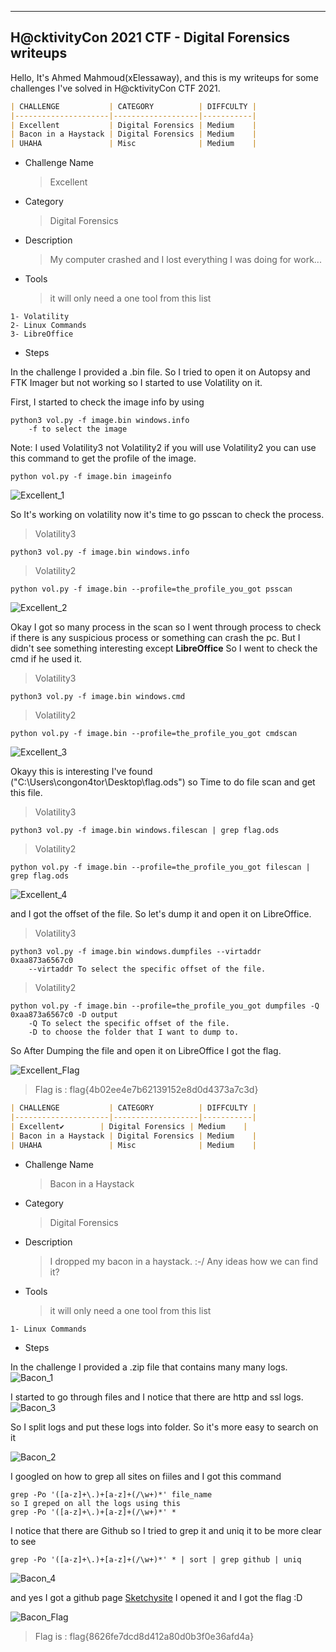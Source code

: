 ------

## 					   							**H@cktivityCon 2021 CTF - Digital Forensics writeups**

Hello, It's Ahmed Mahmoud(xElessaway), and this is my writeups for some challenges I've solved in H@cktivityCon CTF 2021.

```markdown
| CHALLENGE           | CATEGORY          | DIFFCULTY |
|---------------------|-------------------|-----------|
| Excellent           | Digital Forensics | Medium    |
| Bacon in a Haystack | Digital Forensics | Medium    |
| UHAHA               | Misc              | Medium    |
```



- Challenge Name 

  > Excellent

- Category 

  > Digital Forensics

- Description 

  > My computer crashed and I lost everything I was doing for work...

- Tools 

  >  it will only need a one tool from this list 

```
1- Volatility
2- Linux Commands
3- LibreOffice
```

- Steps

In the challenge I provided a .bin file. So I tried to open it on Autopsy and FTK Imager but not working so I started to use Volatility on it.

First, I started to check the image info by using 

```
python3 vol.py -f image.bin windows.info
	-f to select the image
```

Note: I used Volatility3 not Volatility2
if you will use Volatility2 you can use this command to get the profile of the image.

```
python vol.py -f image.bin imageinfo
```

![Excellent_1](C:\Users\ahmed\Desktop\hacktivitycon-Forensics-xElessaway\Excellent_1.png)

So It's working on volatility now it's time to go psscan to check the process.

> Volatility3

```
python3 vol.py -f image.bin windows.info
```

> Volatility2

```
python vol.py -f image.bin --profile=the_profile_you_got psscan
```

![Excellent_2](C:\Users\ahmed\Desktop\hacktivitycon-Forensics-xElessaway\Excellent_2.png)

Okay I got so many process in the scan so I went through process to check if there is any suspicious process or something can crash the pc. But I didn't see something interesting except **LibreOffice** So I went to check the cmd if he used it.

> Volatility3

```
python3 vol.py -f image.bin windows.cmd
```

> Volatility2

```
python vol.py -f image.bin --profile=the_profile_you_got cmdscan
```



![Excellent_3](C:\Users\ahmed\Desktop\hacktivitycon-Forensics-xElessaway\Excellent_3.png)

Okayy this is interesting I've found ("C:\Users\congon4tor\Desktop\flag.ods") so Time to do file scan and get this file.

> Volatility3

```
python3 vol.py -f image.bin windows.filescan | grep flag.ods
```

> Volatility2

```
python vol.py -f image.bin --profile=the_profile_you_got filescan | grep flag.ods
```



![Excellent_4](C:\Users\ahmed\Desktop\hacktivitycon-Forensics-xElessaway\Excellent_4.png)

and I got the offset of the file. So let's dump it and open it on LibreOffice.

> Volatility3

```
python3 vol.py -f image.bin windows.dumpfiles --virtaddr 0xaa873a6567c0
	--virtaddr To select the specific offset of the file.
```

> Volatility2

```
python vol.py -f image.bin --profile=the_profile_you_got dumpfiles -Q 0xaa873a6567c0 -D output
	-Q To select the specific offset of the file.
	-D to choose the folder that I want to dump to.
```

So After Dumping the file and open it on LibreOffice I got the flag.

![Excellent_Flag](C:\Users\ahmed\Desktop\hacktivitycon-Forensics-xElessaway\Excellent_Flag.png)

> Flag is : flag{4b02ee4e7b62139152e8d0d4373a7c3d}





```markdown
| CHALLENGE           | CATEGORY          | DIFFCULTY |
|---------------------|-------------------|-----------|
| Excellent✔️        | Digital Forensics | Medium    |
| Bacon in a Haystack | Digital Forensics | Medium    |
| UHAHA               | Misc              | Medium    |
```



- Challenge Name 

  > Bacon in a Haystack

- Category 

  > Digital Forensics

- Description 

  > I dropped my bacon in a haystack. :-/
  > Any ideas how we can find it?

- Tools 

  >  it will only need a one tool from this list 

```
1- Linux Commands
```

- Steps

In the challenge I provided a .zip file that contains many many logs.![Bacon_1](C:\Users\ahmed\Desktop\hacktivitycon-Forensics-xElessaway\Bacon_1.png)

I started to go through files and I notice that there are http and ssl logs.![Bacon_3](C:\Users\ahmed\Desktop\hacktivitycon-Forensics-xElessaway\Bacon_3.png)

So I split logs and put these logs into folder. So it's more easy to search on it

![Bacon_2](C:\Users\ahmed\Desktop\hacktivitycon-Forensics-xElessaway\Bacon_2.png)

I googled on how to grep all sites on fiiles and I got this command 

```
grep -Po '([a-z]+\.)+[a-z]+(/\w+)*' file_name
so I greped on all the logs using this
grep -Po '([a-z]+\.)+[a-z]+(/\w+)*' *
```

I notice that there are Github so I tried to grep it and uniq it to be more clear to see

```
grep -Po '([a-z]+\.)+[a-z]+(/\w+)*' * | sort | grep github | uniq
```

![Bacon_4](C:\Users\ahmed\Desktop\hacktivitycon-Forensics-xElessaway\Bacon_4.png)

and yes I got a github page [Sketchysite](https://sketchysite.github.io/) I opened it and I got the flag :D

![Bacon_Flag](C:\Users\ahmed\Desktop\hacktivitycon-Forensics-xElessaway\Bacon_Flag.png)

> Flag is : flag{8626fe7dcd8d412a80d0b3f0e36afd4a}

